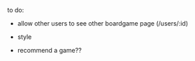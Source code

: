 to do:

- allow other users to see other boardgame page (/users/:id)
- style 

- recommend a game?? 